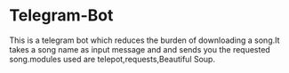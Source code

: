 # Telegram-Bot
This is a telegram bot which reduces the burden of  downloading a song.It takes a song name as input message and and sends you the requested song.modules used are telepot,requests,Beautiful Soup.

